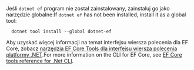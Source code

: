 <span data-ttu-id="c60cb-101">Jeśli `dotnet ef` program nie został zainstalowany, zainstaluj go jako narzędzie globalne:</span><span class="sxs-lookup"><span data-stu-id="c60cb-101">If `dotnet ef` has not been installed, install it as a global tool:</span></span>

```dotnetcli
  dotnet tool install --global dotnet-ef
```

<span data-ttu-id="c60cb-102">Aby uzyskać więcej informacji na temat interfejsu wiersza polecenia dla EF Core, zobacz [narzędzia EF Core Tools dla interfejsu wiersza polecenia platformy .NET](/ef/core/miscellaneous/cli/dotnet).</span><span class="sxs-lookup"><span data-stu-id="c60cb-102">For more information on the CLI for EF Core, see [EF Core tools reference for .Net CLI](/ef/core/miscellaneous/cli/dotnet).</span></span>